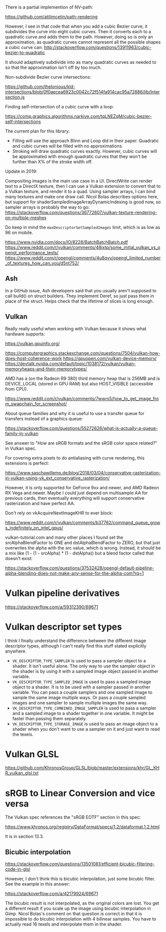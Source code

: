 
There is a partial implemention of NV-path:

https://github.com/atilimcetin/path-rendering

However, I see in that code that when you add a cubic Bezier curve, it subdivides the curve into
eight cubic curves. Then it converts each to a quadratic curve and adds them to the path. However,
doing so is only an approximation, as quadratic curves cannot represent all the possible shapes
a cubic curve can:
http://stackoverflow.com/questions/13911963/cubic-bezier-to-quadratic

It should adaptively subdivide into as many quadratic curves as needed to so that the
approximation isn't off by too much.

Non-subdivide Bezier curve intersections:

https://github.com/thelonious/kld-intersections/blob/0f0aecea6923c0042c72f514fa914cac95a72686/lib/Intersection.js

Finding self-intersection of a cubic curve with a loop:

https://comp.graphics.algorithms.narkive.com/tqLNEZqM/cubic-bezier-self-intersections

The current plan for this library:

- Filling will use the approach Blinn and Loop did in their paper. Quadratic and cubic curves will
  be filled with no approximations.
- Stroking will draw quadratic curves exactly. However, cubic curves will be approximated with
  enough quadratic curves that they won't be further than X% of the stroke width off.

Update in 2019:

Compositing images is the main use case in a UI. DirectWrite can render text to a DirectX texture, then I can use a Vulkan extension to convert that to a Vulkan texture, and render it to a quad. Using sampler arrays, I can bind many textures and make one draw call. Nicol Bolas describes options here, but support for shaderSampledImageArrayDynamicIndexing is good now, so sampler arrays is probably the way to go: https://stackoverflow.com/questions/36772607/vulkan-texture-rendering-on-multiple-meshes

Do keep in mind the `maxDescriptorSetSampledImages` limit, which is as low as 96 on mobile.


https://www.nvidia.com/docs/IO/8228/BatchBatchBatch.pdf
https://www.reddit.com/r/vulkan/comments/48ixtp/some_initial_vulkan_vs_opengl_performance_tests/
https://www.reddit.com/r/opengl/comments/4u8qyv/opengl_limited_number_of_textures_how_can_you/d5nt752/

## Ash

In a GitHub issue, Ash developers said that you usually aren't supposed to call build() on struct builders. They implement Deref, so just pass them in place of the struct. Helps check that the lifetime of slices is long enough.

## Vulkan

Really really useful when working with Vulkan because it shows what hardware supports:

https://vulkan.gpuinfo.org/

https://computergraphics.stackexchange.com/questions/7504/vulkan-how-does-host-coherence-work
https://gpuopen.com/vulkan-device-memory/
https://devtalk.nvidia.com/default/topic/1038172/vulkan/vulkan-memoryheaps-and-their-memorytypes/

AMD has a (on the Radeon R9 380) third memory heap that is 256MB and is DEVICE_LOCAL (stored in GPU RAM) but also HOST_VISIBLE (accessible from CPU).

https://www.reddit.com/r/vulkan/comments/7wwrs5/how_to_get_image_from_swapchain_for_screenshot/

About queue families and why it is useful to use a transfer queue for transfers instead of a graphics queue:

https://stackoverflow.com/questions/55272626/what-is-actually-a-queue-family-in-vulkan

See answer to "How are sRGB formats and the sRGB color space related?" in Vulkan spec.

For covering extra pixels to do antialiasing with curve rendering, this extensions is perfect:

https://www.saschawillems.de/blog/2018/03/04/conservative-rasterization-in-vulkan-using-vk_ext_conservative_rasterization/

However, it is only supported for GeForce 9xx and newer, and AMD Radeon RX Vega and newer. Maybe I could just depend on multisample AA for previous cards, then eventually everything will support conservative rasterization and have perfect AA.

Don't rely on vkAcquireNextImageKHR to ever block:

https://www.reddit.com/r/vulkan/comments/b37762/command_queue_grows_indefinitely_on_intel_gpus/

vulkan-tutorial.com and many other places I found set the srcAlphaBlendFactor to ONE and dstAlphaBlendFactor to ZERO, but that just overwrites the alpha with the src value, which is wrong. Instead, it should be a mix like (1 - (1 - srcAlpha) * (1 - dstAlpha)) but a blend factor called that doesn't exist:

https://stackoverflow.com/questions/37532428/opengl-default-pipeline-alpha-blending-does-not-make-any-sense-for-the-alpha-com?rq=1

# Vulkan pipeline derivatives

https://stackoverflow.com/a/59312390/69671

# Vulkan descriptor set types

I think I finally understand the difference between the different image descriptor types, although I can't really find this stuff stated explicitly anywhere.

- `VK_DESCRIPTOR_TYPE_SAMPLER` is used to pass a sampler object to a shader. It isn't useful alone. The only way to use the sampler object in the shader is by using it with a sampled image object passed in another variable.
- `VK_DESCRIPTOR_TYPE_SAMPLED_IMAGE` is used to pass a sampled image object to a shader. It is to be used with a sampler passed in another variable. You can pass a couple samplers and one sampled image to sample the same image multiple ways. Or pass a couple sampled images and one sampler to sample multiple images the same way.
- `VK_DESCRIPTOR_TYPE_COMBINED_IMAGE_SAMPLER` is used to pass a sampler and a sampled image to a shader together in one variable. It might be faster than passing them separately.
- `VK_DESCRIPTOR_TYPE_STORAGE_IMAGE` is used to pass an image object to a shader when you don't want to use a sampler on it and just want to read the texels.

# Vulkan GLSL

https://github.com/KhronosGroup/GLSL/blob/master/extensions/khr/GL_KHR_vulkan_glsl.txt

# sRGB to Linear Conversion and vice versa

The Vulkan spec references the "sRGB EOTF" section in this spec:

https://www.khronos.org/registry/DataFormat/specs/1.2/dataformat.1.2.html

It is in section 13.3.

## Bicubic interpolation

https://stackoverflow.com/questions/13501081/efficient-bicubic-filtering-code-in-glsl

However, I don't think this is bicubic interpolation, just some bicubic filter. See the example in this answer:

https://stackoverflow.com/a/42179924/69671

The bicubic result is not interpolated, as the original colors are lost. You get a different result if you scale up the image using bicubic interpolation in Gimp. Nicol Bolas's comment on that question is correct in that it is impossible to do bicubic interpolation with 4 bilinear samples. You have to actually read 16 texels and interpolate them in the shader.

